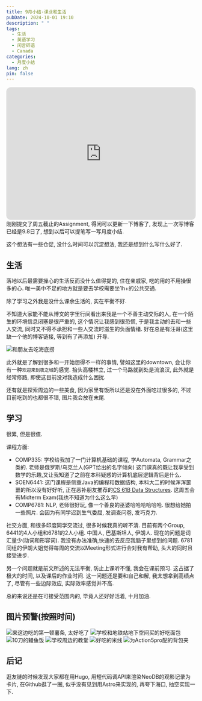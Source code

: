 ```yaml
---
title: 9月小结-课业和生活
pubDate: 2024-10-01 19:10
description: " "
tags:
  - 生活
  - 英语学习
  - 闲言碎语
  - Canada
categories:
  - 月度小结
lang: zh
pin: false
---
```

<iframe style="border-radius:12px" src="https://open.spotify.com/embed/track/7HoICc5j4GcwXsAPvsfCgo?utm_source=generator" width="100%" height="352" frameBorder="0" allowfullscreen="" allow="autoplay; clipboard-write; encrypted-media; fullscreen; picture-in-picture" loading="lazy"></iframe>
刚刚提交了周五截止的Assignment, 得闲可以更新一下博客了, 发现上一次写博客已经是9.8日了, 想到以后可以提笔写一写月度小结.

这个想法有一些仓促, 没什么时间可以沉淀想法, 我还是想到什么写什么好了.

## 生活
落地以后最需要操心的生活反而没什么值得提的, 住在亲戚家, 吃的用的不用操很多的心. 唯一美中不足的地方就是要去学校需要坐1h+的公共交通.

除了学习之外我是没什么课余生活的, 实在平衡不好. 

不知道大家能不能从博文的字里行间看出来我是一个不善主动交际的人, 在一个陌生的环境信息闭塞是很严重的, 这个情况让我感到很恐慌, 于是我主动的去和一些人交流, 同时又不得不承担和一些人交流时滋生的负面情绪. 好在总是有汪哥(这里缺一个他的博客链接, 等到有了再添加) 开导.

![和朋友去吃海底捞](https://r2.asyncx.top/2024/10/01/202410012105579.webp)


此外就是了解到很多和一开始想得不一样的事情, 譬如这里的downtown, 会让你有一种`欢迎来到夜之城`的感觉. 抬头高楼林立, 过一个马路就到处是流浪汉, 此外就是经常修路, 即使这目前没对我造成什么困扰.

还有就是探索周边的一些美食, 因为家里有饭所以还是没在外面吃过很多的, 不过目前吃到的也都很不错, 图片我会放在末尾.

## 学习
很累, 但是很值.

课程方面:

- COMP335: 学校给我加了一门计算机基础的课程, 学Automata, Grammar之类的. 老师是俄罗斯/乌克兰人(GPT给出的名字倾向) 这门课真的既让我享受到数学的乐趣,又让我知道了之前在本科疑惑的计算机底层逻辑背后是什么.
- SOEN6441: 这门课程是侧重Java的编程和数据结构, 本科大二的时候浑浑噩噩的所以没有好好听, 正在恶补朋友推荐的[CS 61B Data Structures](https://sp23.datastructur.es/). 这周五会有Midterm Exam(我也不知道为什么这么早)
- COMP6781: NLP, 老师很好玩, 像一个善良的巫婆哈哈哈哈哈哈. 很想给她拍一些照片. 会因为有同学迟到生气委屈, 发调查问卷, 发巧克力.

社交方面, 和很多印度同学交流过, 很多时候我真的听不清. 目前有两个Group, 6441的4人小组和6781的2人小组. 中国人, 巴基斯坦人, 伊朗人. 现在的问题是词汇量少(动词和形容词). 我没有办法准确,快速的去反应我脑子里想到的问题. 6781同组的伊朗大姐觉得每周的交流以Meeting形式进行会对我有帮助, 头大的同时且接受进步.

另一个问题就是前文所述的无法平衡, 防止上课听不懂, 我会在课前预习. 这占据了极大的时间, 以及课后的作业时间. 这一问题还是要和自己和解, 我太想拿到高绩点了, 尽管有一些边际效应, 实际效率感觉并不高.

总的来说还是在可接受范围内的, 毕竟人还好好活着, 十月加油.

## 图片预警(按照时间)
![来这边吃的第一顿薯条, 太好吃了](https://r2.asyncx.top/2024/10/01/202410012140106.webp)
![学校和地铁站地下空间买的好吃面包](https://r2.asyncx.top/2024/10/01/202410012143005.webp)
![10刀的鳗鱼饭](https://r2.asyncx.top/2024/10/01/202410012142120.webp)
![学校周边的教堂](https://r2.asyncx.top/2024/10/01/202410012141400.webp)
![好吃的米线](https://r2.asyncx.top/2024/10/01/202410012141776.webp)
![为Action5pro配的背包夹](https://r2.asyncx.top/2024/10/01/202410012139252.webp)

## 后记
逛友链的时候发现大家都在用Hugo, 用短代码调API来渲染NeoDB的观影记录为卡片, 在Github逛了一圈, 似乎没有见到用Astro来实现的, 再夸下海口, 抽空实现一下.